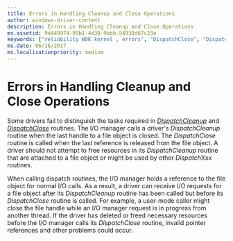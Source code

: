 ```yaml
---
title: Errors in Handling Cleanup and Close Operations
author: windows-driver-content
description: Errors in Handling Cleanup and Close Operations
ms.assetid: 9d449974-99b1-4d38-9bbb-54938d67c23a
keywords: ["reliability WDK kernel , errors", "DispatchClose", "DispatchCleanup", "cleanup errors WDK kernel", "close errors WDK kernel"]
ms.date: 06/16/2017
ms.localizationpriority: medium
---
```


# Errors in Handling Cleanup and Close Operations





Some drivers fail to distinguish the tasks required in [*DispatchCleanup*](https://msdn.microsoft.com/library/windows/hardware/ff543233) and [*DispatchClose*](https://msdn.microsoft.com/library/windows/hardware/ff543255) routines. The I/O manager calls a driver's *DispatchCleanup* routine when the last handle to a file object is closed. The *DispatchClose* routine is called when the last reference is released from the file object. A driver should not attempt to free resources in its *DispatchCleanup* routine that are attached to a file object or might be used by other *Dispatch*Xxx routines.

When calling dispatch routines, the I/O manager holds a reference to the file object for normal I/O calls. As a result, a driver can receive I/O requests for a file object after its *DispatchCleanup* routine has been called but before its *DispatchClose* routine is called. For example, a user-mode caller might close the file handle while an I/O manager request is in progress from another thread. If the driver has deleted or freed necessary resources before the I/O manager calls its *DispatchClose* routine, invalid pointer references and other problems could occur.

 

 




